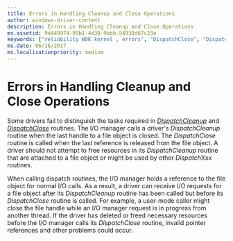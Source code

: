 ```yaml
---
title: Errors in Handling Cleanup and Close Operations
author: windows-driver-content
description: Errors in Handling Cleanup and Close Operations
ms.assetid: 9d449974-99b1-4d38-9bbb-54938d67c23a
keywords: ["reliability WDK kernel , errors", "DispatchClose", "DispatchCleanup", "cleanup errors WDK kernel", "close errors WDK kernel"]
ms.date: 06/16/2017
ms.localizationpriority: medium
---
```


# Errors in Handling Cleanup and Close Operations





Some drivers fail to distinguish the tasks required in [*DispatchCleanup*](https://msdn.microsoft.com/library/windows/hardware/ff543233) and [*DispatchClose*](https://msdn.microsoft.com/library/windows/hardware/ff543255) routines. The I/O manager calls a driver's *DispatchCleanup* routine when the last handle to a file object is closed. The *DispatchClose* routine is called when the last reference is released from the file object. A driver should not attempt to free resources in its *DispatchCleanup* routine that are attached to a file object or might be used by other *Dispatch*Xxx routines.

When calling dispatch routines, the I/O manager holds a reference to the file object for normal I/O calls. As a result, a driver can receive I/O requests for a file object after its *DispatchCleanup* routine has been called but before its *DispatchClose* routine is called. For example, a user-mode caller might close the file handle while an I/O manager request is in progress from another thread. If the driver has deleted or freed necessary resources before the I/O manager calls its *DispatchClose* routine, invalid pointer references and other problems could occur.

 

 




